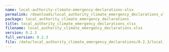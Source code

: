```yaml
---
name: local-authority-climate-emergency-declarations-xlsx
permalink: /downloads/local_authority_climate_emergency_declarations_xlsx/0_2_3
package: local_authority_climate_emergency_declarations
title: local_authority_climate_emergency_declarations_xlsx
filename: local_authority_climate_emergency_declarations.xlsx
version: 0.2.3
full_version: 0.2.3
file: /data/local_authority_climate_emergency_declarations/0.2.3/local_authority_climate_emergency_declarations.xlsx
---
```

